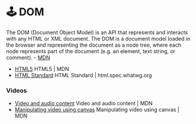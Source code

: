 # 🕹 DOM

The DOM (Document Object Model) is an API that represents and interacts with any HTML or XML document. The DOM is a document model loaded in the browser and representing the document as a node tree, where each node represents part of the document (e.g. an element, text string, or comment). - [MDN](https://developer.mozilla.org/en-US/docs/Glossary/DOM)

- [HTML5](https://developer.mozilla.org/en-US/docs/Web/Guide/HTML/HTML5) HTML5 | MDN
- [HTML Standard](https://html.spec.whatwg.org/multipage/) HTML Standard | html.spec.whatwg.org

### Videos

- [Video and audio content](https://developer.mozilla.org/en-US/docs/Learn/HTML/Multimedia_and_embedding/Video_and_audio_content) Video and audio content | MDN
- [Manipulating video using canvas](https://developer.mozilla.org/en-US/docs/Web/API/Canvas_API/Manipulating_video_using_canvas) Manipulating video using canvas | MDN
